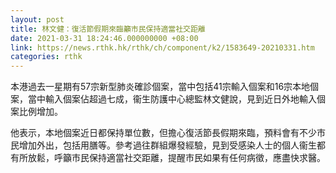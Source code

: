 ```yaml
---
layout: post
title: 林文健：復活節假期來臨籲市民保持適當社交距離
date: 2021-03-31 18:24:46.000000000 +08:00
link: https://news.rthk.hk/rthk/ch/component/k2/1583649-20210331.htm
categories: rthk
---
```


本港過去一星期有57宗新型肺炎確診個案，當中包括41宗輸入個案和16宗本地個案，當中輸入個案佔超過七成，衞生防護中心總監林文健說，見到近日外地輸入個案比例增加。

他表示，本地個案近日都保持單位數，但擔心復活節長假期來臨，預料會有不少巿民增加外出，包括用膳等。參考過往群組爆發經驗，見到受感染人士的個人衞生都有所放鬆，呼籲巿民保持適當社交距離，提醒巿民如果有任何病徵，應盡快求醫。
